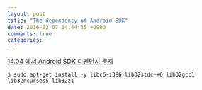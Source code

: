 ```yaml
---
layout: post
title: "The dependency of Android SDK"
date: 2016-02-07 14:44:35 +0900
comments: true
categories: 
---
```


[14.04 에서 Android SDK 디펜던시 문제](http://stackoverflow.com/questions/23182765/how-to-install-ia32-libs-in-ubuntu-14-04-lts-trusty-tahr)

```
$ sudo apt-get install -y libc6-i386 lib32stdc++6 lib32gcc1 lib32ncurses5 lib32z1
```
